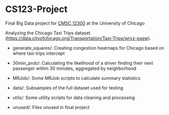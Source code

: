 # CS123-Project
Final Big Data project for [CMSC 12300](https://www.classes.cs.uchicago.edu/archive/2017/spring/12300-1/) at the University of Chicago 

Analyzing the Chicago Taxi Trips dataset (https://data.cityofchicago.org/Transportation/Taxi-Trips/wrvz-psew). 

- generate_squares/: Creating congestion heatmaps for Chicago based on where taxi trips intercept

- 30min_prob/: Calculating the likelihood of a driver finding their next passenger within 30 minutes, aggregated by neighborhood

- MRJob/: Some MRJob scripts to calculate summary statistics

- data/: Subsamples of the full dataset used for testing 

- utils/: Some utility scripts for data cleaning and processing

- unused/: Files unused in final project 